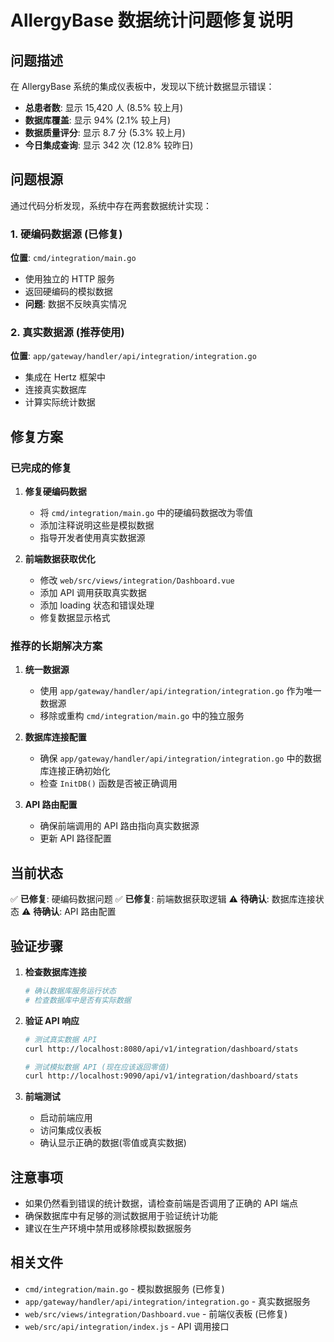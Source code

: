 # AllergyBase 数据统计问题修复说明

## 问题描述

在 AllergyBase 系统的集成仪表板中，发现以下统计数据显示错误：

- **总患者数**: 显示 15,420 人 (8.5% 较上月)
- **数据库覆盖**: 显示 94% (2.1% 较上月) 
- **数据质量评分**: 显示 8.7 分 (5.3% 较上月)
- **今日集成查询**: 显示 342 次 (12.8% 较昨日)

## 问题根源

通过代码分析发现，系统中存在两套数据统计实现：

### 1. 硬编码数据源 (已修复)
**位置**: `cmd/integration/main.go`
- 使用独立的 HTTP 服务
- 返回硬编码的模拟数据
- **问题**: 数据不反映真实情况

### 2. 真实数据源 (推荐使用)
**位置**: `app/gateway/handler/api/integration/integration.go`
- 集成在 Hertz 框架中
- 连接真实数据库
- 计算实际统计数据

## 修复方案

### 已完成的修复

1. **修复硬编码数据**
   - 将 `cmd/integration/main.go` 中的硬编码数据改为零值
   - 添加注释说明这些是模拟数据
   - 指导开发者使用真实数据源

2. **前端数据获取优化**
   - 修改 `web/src/views/integration/Dashboard.vue`
   - 添加 API 调用获取真实数据
   - 添加 loading 状态和错误处理
   - 修复数据显示格式

### 推荐的长期解决方案

1. **统一数据源**
   - 使用 `app/gateway/handler/api/integration/integration.go` 作为唯一数据源
   - 移除或重构 `cmd/integration/main.go` 中的独立服务

2. **数据库连接配置**
   - 确保 `app/gateway/handler/api/integration/integration.go` 中的数据库连接正确初始化
   - 检查 `InitDB()` 函数是否被正确调用

3. **API 路由配置**
   - 确保前端调用的 API 路由指向真实数据源
   - 更新 API 路径配置

## 当前状态

✅ **已修复**: 硬编码数据问题
✅ **已修复**: 前端数据获取逻辑
⚠️ **待确认**: 数据库连接状态
⚠️ **待确认**: API 路由配置

## 验证步骤

1. **检查数据库连接**
   ```bash
   # 确认数据库服务运行状态
   # 检查数据库中是否有实际数据
   ```

2. **验证 API 响应**
   ```bash
   # 测试真实数据 API
   curl http://localhost:8080/api/v1/integration/dashboard/stats
   
   # 测试模拟数据 API (现在应该返回零值)
   curl http://localhost:9090/api/v1/integration/dashboard/stats
   ```

3. **前端测试**
   - 启动前端应用
   - 访问集成仪表板
   - 确认显示正确的数据(零值或真实数据)

## 注意事项

- 如果仍然看到错误的统计数据，请检查前端是否调用了正确的 API 端点
- 确保数据库中有足够的测试数据用于验证统计功能
- 建议在生产环境中禁用或移除模拟数据服务

## 相关文件

- `cmd/integration/main.go` - 模拟数据服务 (已修复)
- `app/gateway/handler/api/integration/integration.go` - 真实数据服务
- `web/src/views/integration/Dashboard.vue` - 前端仪表板 (已修复)
- `web/src/api/integration/index.js` - API 调用接口 